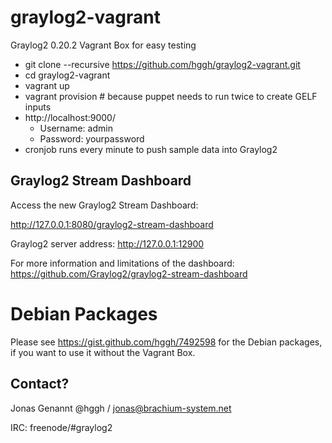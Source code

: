 graylog2-vagrant
================

Graylog2 0.20.2 Vagrant Box for easy testing

 * git clone --recursive https://github.com/hggh/graylog2-vagrant.git
 * cd graylog2-vagrant
 * vagrant up
 * vagrant provision # because puppet needs to run twice to create GELF inputs
 * http://localhost:9000/
   * Username: admin
   * Password: yourpassword
 * cronjob runs every minute to push sample data into Graylog2


Graylog2 Stream Dashboard
------------------------------

Access the new Graylog2 Stream Dashboard:

http://127.0.0.1:8080/graylog2-stream-dashboard

Graylog2 server address: http://127.0.0.1:12900

For more information and limitations of the dashboard: https://github.com/Graylog2/graylog2-stream-dashboard


Debian Packages
=========================

Please see https://gist.github.com/hggh/7492598 for the Debian packages, if you want to use it without the Vagrant Box.

Contact?
--------------

Jonas Genannt @hggh / jonas@brachium-system.net

IRC:
freenode/#graylog2
